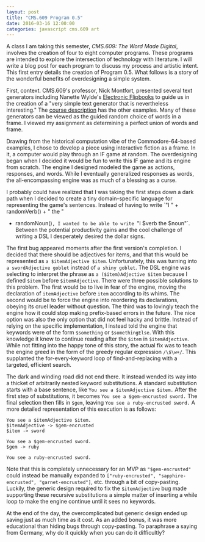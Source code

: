 ```yaml
---
layout: post
title: "CMS.609 Program 0.5"
date: 2016-03-16 12:00:00
categories: javascript cms.609 art
---
```


A class I am taking this semester, *CMS.609: The Word Made Digital*, involves
the creation of four to eight computer programs. These programs are intended to
explore the intersection of technology with literature. I will write a blog
post for each program to discuss my process and artistic intent. This first
entry details the creation of Program 0.5. What follows is a story of
the wonderful benefits of overdesigning a simple system.

First, context. CMS.609's professor, Nick Montfort, presented several text
generators including Nanette Wylde's [Electronic
Flipbooks](http://preneo.org/nwylde/flipbooks/index.html) to guide us in the creation of a "very simple text generator that is nevertheless interesting." The [course
description](http://nickm.com/classes/the_word_made_digital/2016_spring/) has
the other examples. Many of these generators can be viewed as the guided random
choice of words in a frame. I viewed my assignment as determining a perfect
union of words and frame.

Drawing from the historical computation vibe of the Commodore-64-based
examples, I chose to develop a piece using interactive fiction as a frame. In
it, a computer would play through an IF game at random. The overdesigning began
when I decided it would be fun to write this IF game and its engine from
scratch. The engine I designed modeled the game as actions, responses, and
words. While I eventually generalized responses as words, the all-encompassing
engine was as much of a blessing as a curse.

I probably could have realized that I was taking the first steps down a dark
path when I decided to create a tiny domain-specific language for representing
the game's sentences. Instead of having to write `"I " + randomVerb() + " the "
+ randomNoun()`, I wanted to be able to write `"I $verb the $noun"`. Between
the potential productivity gains and the cool challenge of writing a DSL I
desperately desired the dollar signs.

The first bug appeared moments after the first version's completion. I decided
that there should be adjectives for items, and that this would be represented
as `a $itemAdjective $item`. Unfortunately, this was turning into `a
swordAdjective goblet` instead of `a shiny goblet`. The DSL engine was
selecting to interpret the phrase as `a ($item)Adjective $item` because I
defined `$item` before `$itemAdjective`. There were three possible solutions to
this problem. The first would be to live in fear of the engine, moving the
declaration of `itemAdjective` before `item` according to its whims. The second
would be to force the engine into reordering its declarations, obeying its
cruel leader without question. The third was to lovingly teach the engine how
it could stop making prefix-based errors in the future. The nice option was
also the only option that did not feel hacky and brittle. Instead of relying on
the specific implementation, I instead told the engine that keywords were of
the form `$something` or `$somethingElse`. With this knowledge it knew to
continue reading after the `$item` in `$itemAdjective`. While not fitting into
the happy tone of this story, the actual fix was to teach the engine greed in
the form of the greedy regular expression `/\$\w+/`. This supplanted the
for-every-keyword loop of find-and-replacing with a targeted, efficient search.


The dark and winding road did not end there. It instead wended its way into a
thicket of arbitrarily nested keyword substitutions. A standard substitution
starts with a base sentence, like `You see a $itemAdjective $item.` After
the first step of substitutions, it becomes `You see a $gem-encrusted sword.`
The final selection then fills in `$gem`, leaving `You see a ruby-encrusted
sword.` A more detailed representation of this execution is as follows:

~~~
You see a $itemAdjective $item.
$itemAdjective -> $gem-encrusted
$item -> sword

You see a $gem-encrusted sword.
$gem -> ruby

You see a ruby-encrusted sword.
~~~

Note that this is completely unnecessary for an MVP as `"$gem-encrusted"` could
instead be manually expanded to `["ruby-encrusted", "sapphire-encrusted",
"garnet-encrusted"]`, etc. through a bit of copy-pasting. Luckily, the generic
design required to fix the `$itemAdjective` bug made supporting these recursive
substitutions a simple matter of inserting a while loop to make the engine
continue until it sees no keywords.

At the end of the day, the overcomplicated but generic design ended up saving
just as much time as it cost. As an added bonus, it was more educational than
hiding bugs through copy-pasting. To paraphrase a saying from Germany, why do
it quickly when you can do it difficultly?
